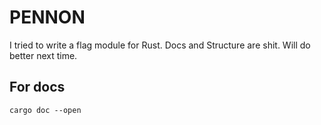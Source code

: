 # PENNON

I tried to write a flag module for Rust.
Docs and Structure are shit. Will do better next time.

## For docs
```
cargo doc --open
```